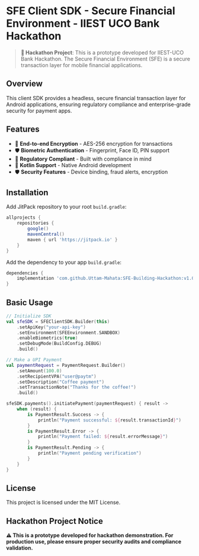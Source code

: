# SFE Client SDK - Secure Financial Environment - IIEST UCO Bank Hackathon

> **🚀 Hackathon Project**: This is a prototype developed for IIEST-UCO Bank Hackathon. The Secure Financial Environment (SFE) is a secure transaction layer for mobile financial applications.

## Overview

This client SDK provides a headless, secure financial transaction layer for Android applications, ensuring regulatory compliance and enterprise-grade security for payment apps.

## Features

- 🔐 **End-to-end Encryption** - AES-256 encryption for transactions
- 🛡️ **Biometric Authentication** - Fingerprint, Face ID, PIN support
- 🏦 **Regulatory Compliant** - Built with compliance in mind
- 📱 **Kotlin Support** - Native Android development
- 🛡️ **Security Features** - Device binding, fraud alerts, encryption

## Installation

Add JitPack repository to your root `build.gradle`:

```gradle
allprojects {
    repositories {
        google()
        mavenCentral()
        maven { url 'https://jitpack.io' }
    }
}
```

Add the dependency to your app `build.gradle`:

```gradle
dependencies {
    implementation 'com.github.Uttam-Mahata:SFE-Building-Hackathon:v1.0.0'
}
```

## Basic Usage

```kotlin
// Initialize SDK
val sfeSDK = SFEClientSDK.Builder(this)
    .setApiKey("your-api-key")
    .setEnvironment(SFEEnvironment.SANDBOX)
    .enableBiometrics(true)
    .setDebugMode(BuildConfig.DEBUG)
    .build()

// Make a UPI Payment
val paymentRequest = PaymentRequest.Builder()
    .setAmount(100.0)
    .setRecipientVPA("user@paytm")
    .setDescription("Coffee payment")
    .setTransactionNote("Thanks for the coffee!")
    .build()

sfeSDK.payments().initiatePayment(paymentRequest) { result ->
    when (result) {
        is PaymentResult.Success -> {
            println("Payment successful: ${result.transactionId}")
        }
        is PaymentResult.Error -> {
            println("Payment failed: ${result.errorMessage}")
        }
        is PaymentResult.Pending -> {
            println("Payment pending verification")
        }
    }
}
```

## License

This project is licensed under the MIT License.

## Hackathon Project Notice

**⚠️ This is a prototype developed for hackathon demonstration. For production use, please ensure proper security audits and compliance validation.**

